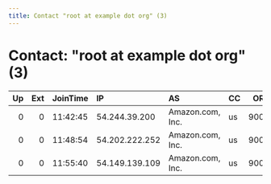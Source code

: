```yaml
---
title: Contact "root at example dot org" (3)
---
```


# Contact: "root at example dot org" (3)

|   Up |   Ext | JoinTime   | IP             | AS               | CC   |   ORp |   Dirp | OS    | Version   | Nickname            |   eFamMembers |
|-----:|------:|:-----------|:---------------|:-----------------|:-----|------:|-------:|:------|:----------|:--------------------|--------------:|
|    0 |     0 | 11:42:45   | 54.244.39.200  | Amazon.com, Inc. | us   |  9001 |      0 | Linux | 0.2.9.11  | citest15960fq7VzVef |             1 |
|    0 |     0 | 11:48:54   | 54.202.222.252 | Amazon.com, Inc. | us   |  9001 |      0 | Linux | 0.2.9.11  | citest159513VXvqQXC |             1 |
|    0 |     0 | 11:55:40   | 54.149.139.109 | Amazon.com, Inc. | us   |  9001 |      0 | Linux | 0.2.9.11  | citest159617F8UZZbY |             1 |

